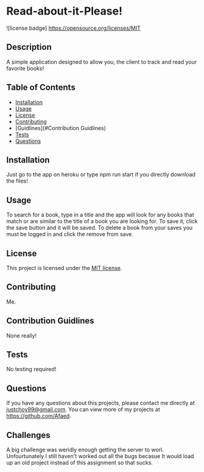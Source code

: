 # Read-about-it-Please!
  ![license badge] https://opensource.org/licenses/MIT

  ## Description 
  A simple application designed to allow you, the client to track and read your favorite books!
  ## Table of Contents
  * [Installation](#installation)
  * [Usage](#usage)
  * [License](#license)
  * [Contributing](#contributing)
  * [Guidlines](#Contribution Guidlines)
  * [Tests](#tests)
  * [Questions](#questions)
  
  ## Installation 
  
  Just go to the app on heroku or type npm run start if you directly download the files!

  ## Usage 

  To search for a book, type in a title and the app will look for any books that match or are similar to the title of a book you are looking for. To save it, click the save button and it will be saved. To delete a book from your saves you must be logged in and click the remove from save.


  ## License 

  This project is licensed under the [MIT license](https://opensource.org/licenses/MIT).

  ## Contributing 

  Me.

  ## Contribution Guidlines

  None really!

  ## Tests

  No testing required!

  ## Questions

  If you have any questions about this projects, please contact me directly at justchoy99@gmail.com. You can view more of my projects at https://github.com/Afaed.

## Challenges

A big challenge was weridly enough getting the server to worl. Unfourtunately I still haven't worked out all the bugs becasue It would load up an old project instead of this assignment so that sucks.